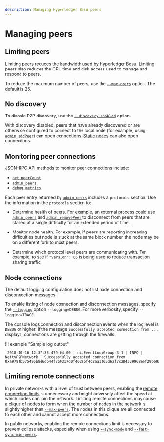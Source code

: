 ```yaml
---
description: Managing Hyperledger Besu peers
---
```


# Managing peers

## Limiting peers

Limiting peers reduces the bandwidth used by Hyperledger Besu. Limiting peers also reduces the CPU
time and disk access used to manage and respond to peers.

To reduce the maximum number of peers, use the
[`--max-peers`](../../Reference/CLI/CLI-Syntax.md#max-peers) option. The default is 25.

## No discovery

To disable P2P discovery, use the
[`--discovery-enabled`](../../Reference/CLI/CLI-Syntax.md#discovery-enabled) option.

With discovery disabled, peers that have already discovered or are otherwise configured to connect
to the local node (for example, using
[`admin_addPeer`](../../Reference/API-Methods.md#admin_addpeer)) can open connections.
[Static nodes](Static-Nodes.md) can also open connections.

## Monitoring peer connections

JSON-RPC API methods to monitor peer connections include:

* [`net_peerCount`](../../Reference/API-Methods.md#net_peercount)
* [`admin_peers`](../../Reference/API-Methods.md#admin_peers)
* [`debug_metrics`](../../Reference/API-Methods.md#debug_metrics).

Each peer entry returned by [`admin_peers`](../../Reference/API-Methods.md#admin_peers) includes a
`protocols` section. Use the information in the `protocols` section to:

* Determine health of peers. For example, an external process could use [`admin_peers`](../../Reference/API-Methods.md#admin_peers)
and [`admin_removePeer`](../../Reference/API-Methods.md#admin_removepeer) to disconnect from peers that
are stalled at a single difficulty for an extended period of time.

* Monitor node health. For example, if peers are reporting increasing difficulties but node
is stuck at the same block number, the node may be on a different fork to most peers.

* Determine which protocol level peers are communicating with. For example, to see if `"version": 65`
is being used to reduce transaction sharing traffic.

## Node connections

The default logging configuration does not list node connection and disconnection messages.

To enable listing of node connection and disconnection messages, specify the
[`--logging`](../../Reference/CLI/CLI-Syntax.md#logging) option `--logging=DEBUG`. For more
verbosity, specify `--logging=TRACE`.

The console logs connection and disconnection events when the log level is `DEBUG` or higher. If
the message `Successfully accepted connection from ...` displays, connections are getting through
the firewalls.

!!! example "Sample log output"

    `2018-10-16 12:37:35.479-04:00 | nioEventLoopGroup-3-1 | INFO | NettyP2PNetwork | Successfully accepted connection from 0xa979fb575495b8d6db44f750317d0f4622bf4c2aa3365d6af7c284339968eef29b69ad0dce72a4d8db5ebb4968de0e3bec910127f134779fbcb0cb6d3331163c`

## Limiting remote connections

In private networks with a level of trust between peers, enabling the
[remote connection limits](../../Reference/CLI/CLI-Syntax.md#remote-connections-limit-enabled)
is unnecessary and might adversely affect the speed at which nodes can join the network.
Limiting remote connections may cause a clique of nodes to form when the number of nodes in the network is slightly
higher than [`--max-peers`](../../Reference/CLI/CLI-Syntax.md#max-peers).
The nodes in this clique are all connected to each other and cannot accept more connections.

In public networks, enabling the remote connections limit is necessary to prevent eclipse attacks, especially when
using [`--sync-mode`](../../Reference/CLI/CLI-Syntax.md#sync-mode) and
[`--fast-sync-min-peers`](../../Reference/CLI/CLI-Syntax.md#fast-sync-min-peers).
